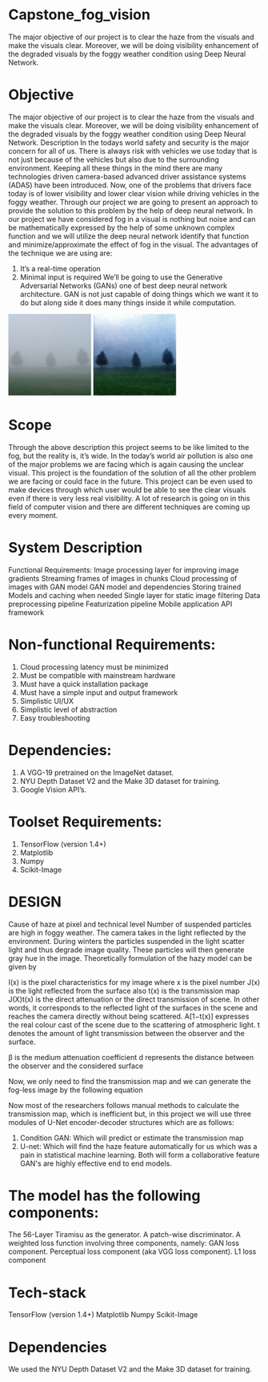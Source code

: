 # Capstone_fog_vision
The major objective of our project is to clear the haze from the visuals and make the visuals clear. Moreover, we will be doing visibility enhancement of the degraded visuals by the foggy weather condition using Deep Neural Network.

# Objective
The major objective of our project is to clear the haze from the visuals and make the visuals clear. Moreover, we will be doing visibility enhancement of the degraded visuals by the foggy weather condition using Deep Neural Network.
Description
In the todays world safety and security is the major concern for all of us. There is always risk with vehicles we use today that is not just because of the vehicles but also due to the surrounding environment. Keeping all these things in the mind there are many technologies driven camera-based advanced driver assistance systems (ADAS) have been introduced. Now, one of the problems that drivers face today is of lower visibility and lower clear vision while driving vehicles in the foggy weather. Through our project we are going to present an approach to provide the solution to this problem by the help of deep neural network. In our project we have considered fog in a visual is nothing but noise and can be mathematically expressed by the help of some unknown complex function and we will utilize the deep neural network identify that function and minimize/approximate the effect of fog in the visual. 
The advantages of the technique we are using are:
1) It’s a real-time operation
2) Minimal input is required
We’ll be going to use the Generative Adversarial Networks (GANs) one of best deep neural network architecture. GAN is not just capable of doing things which we want it to do but along side it does many things inside it while computation.

![](Capture1.PNG)

# Scope
Through the above description this project seems to be like limited to the fog, but the reality is, it’s wide. In the today’s world air pollution is also one of the major problems we are facing which is again causing the unclear visual. This project is the foundation of the solution of all the other problem we are facing or could face in the future. 
This project can be even used to make devices through which user would be able to see the clear visuals even if there is very less real visibility.
A lot of research is going on in this field of computer vision and there are different techniques are coming up every moment. 

# System Description

Functional Requirements:
Image processing layer for improving image gradients
Streaming frames of images in chunks
Cloud processing of images with GAN model
GAN model and dependencies
Storing trained Models and caching when needed
Single layer for static image filtering
Data preprocessing pipeline
Featurization pipeline
Mobile application API framework



# Non-functional Requirements:
1. Cloud processing latency must be minimized
2. Must be compatible with mainstream hardware
3. Must have a quick installation package
4. Must have a simple input and output framework
5. Simplistic UI/UX
6. Simplistic level of abstraction
7. Easy troubleshooting


# Dependencies:
1. A VGG-19 pretrained on the ImageNet dataset.
2. NYU Depth Dataset V2 and the Make 3D dataset for training.
3. Google Vision API’s.
       



# Toolset Requirements:
1. TensorFlow (version 1.4+)
2. Matplotlib
3. Numpy
4. Scikit-Image

# DESIGN

Cause of haze at pixel and technical level
Number of suspended particles are high in foggy weather.
The camera takes in the light reflected by the environment.
During winters the particles suspended in the light scatter light and thus degrade image quality.
These particles will then generate gray hue in the image.
Theoretically formulation of the hazy model can be given by     


I(x) is the pixel characteristics for my image where x is the pixel number
J(x) is the light reflected from the surface also t(x) is the transmission map
J(X)t(x) is the direct attenuation or the direct transmission of scene. In other words, it corresponds to the reflected light of the surfaces in the scene and reaches the camera directly without being scattered.
A[1−t(x)] expresses the real colour cast of the scene due to the scattering of atmospheric light. 
t denotes the amount of light transmission between the observer and the surface.


β is the medium attenuation coefficient
d represents the distance between the observer and the considered surface


Now, we only need to find the transmission map and we can generate the fog-less image by the following equation


Now most of the researchers follows manual methods to calculate the transmission map, which is inefficient but, in this project we will use three modules of U-Net encoder-decoder structures which are as follows:

1. Condition GAN: Which will predict or estimate the transmission map
2. U-net: Which will find the haze feature automatically for us which was a pain in statistical machine learning.
Both will form a collaborative feature GAN's are highly effective end to end models.


# The model has the following components:
The 56-Layer Tiramisu as the generator.
A patch-wise discriminator.
A weighted loss function involving three components, namely:
GAN loss component.
Perceptual loss component (aka VGG loss component).
L1 loss component

# Tech-stack
TensorFlow (version 1.4+)
Matplotlib
Numpy
Scikit-Image

# Dependencies
We used the NYU Depth Dataset V2 and the Make 3D dataset for training.





